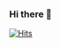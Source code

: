 ### Hi there 👋


<!-- 
**NishantGautam023/NishantGautam023** is a ✨ _special_ ✨ repository because its `README.md` (this file) appears on your GitHub profile.
-->

[![Hits](https://hits.seeyoufarm.com/api/count/incr/badge.svg?url=https%3A%2F%2Fgithub.com%2FNishantGautam023&count_bg=%2379C83D&title_bg=%23555555&icon=&icon_color=%23E7E7E7&title=hits&edge_flat=false)](https://hits.seeyoufarm.com)
